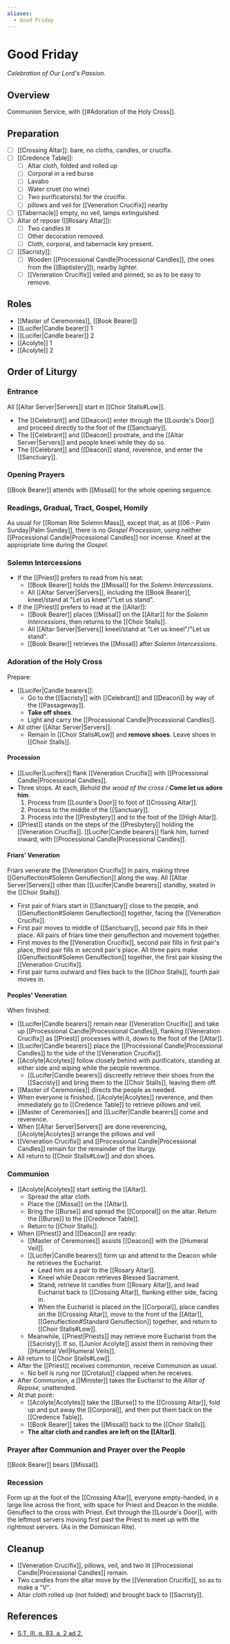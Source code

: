 ```yaml
---
aliases:
  - Good Friday
---
```

# Good Friday
_Celebration of Our Lord's Passion_.

## Overview
Communion Service, with [[#Adoration of the Holy Cross]].

## Preparation
- [ ] [[Crossing Altar]]: bare, no cloths, candles, or crucifix.
- [ ] [[Credence Table]]:
	- [ ] Altar cloth, folded and rolled up
	- [ ] Corporal in a red burse
	- [ ] Lavabo
	- [ ] Water cruet (no wine)
	- [ ] Two purificators(s) for the crucifix.
	- [ ] pillows and veil for [[Veneration Crucifix]] nearby
- [ ] [[Tabernacle]] empty, no veil, lamps extinguished.
- [ ] Altar of repose ([[Rosary Altar]]):
	- [ ] Two candles lit
	- [ ] Other decoration removed.
	- [ ] Cloth, corporal, and tabernacle key present.
- [ ] [[Sacristy]]:
	- [ ] Wooden [[Processional Candle|Processional Candles]], (the ones from the [[Baptistery]]), nearby lighter.
	- [ ] [[Veneration Crucifix]] veiled and pinned, so as to be easy to remove.

## Roles
- [[Master of Ceremonies]], [[Book Bearer]]
- [[Lucifer|Candle bearer]] 1
- [[Lucifer|Candle bearer]] 2
- [[Acolyte]] 1
- [[Acolyte]] 2

## Order of Liturgy

### Entrance
All [[Altar Server|Servers]] start in [[Choir Stalls#Low]].

- The [[Celebrant]] and [[Deacon]] enter through the [[Lourde's Door]] and proceed directly to the foot of the [[Sanctuary]].
- The [[Celebrant]] and [[Deacon]] prostrate, and the [[Altar Server|Servers]] and people kneel while they do so.
- The [[Celebrant]] and [[Deacon]] stand, reverence, and enter the [[Sanctuary]].

### Opening Prayers
[[Book Bearer]] attends with [[Missal]] for the whole opening sequence.

### Readings, Gradual, Tract, Gospel, Homily
As usual for [[Roman Rite Solemn Mass]], except that, as at [[06 - Palm Sunday|Palm Sunday]], there is no _Gospel Procession_, using neither [[Processional Candle|Processional Candles]] nor incense. Kneel at the appropriate time during the _Gospel_.

### Solemn Intercessions
- If the [[Priest]] prefers to read from his seat:
	- [[Book Bearer]] holds the [[Missal]] for the _Solemn Intercessions_.
	- All [[Altar Server|Servers]], including the [[Book Bearer]], kneel/stand at "Let us kneel"/"Let us stand".
- If the [[Priest]] prefers to read at the [[Altar]]:
	- [[Book Bearer]] places [[Missal]] on the [[Altar]] for the _Solemn Intercessions_, then returns to the [[Choir Stalls]].
	- All [[Altar Server|Servers]] kneel/stand at "Let us kneel"/"Let us stand".
	- [[Book Bearer]] retrieves the [[Missal]] after _Solemn Intercessions_.

### Adoration of the Holy Cross
Prepare:

- [[Lucifer|Candle bearers]]:
	- Go to the [[Sacristy]] with [[Celebrant]] and [[Deacon]] by way of the [[Passageway]].
	- **Take off shoes**.
	- Light and carry the [[Processional Candle|Processional Candles]].
- All other [[Altar Server|Servers]]:
	- Remain in [[Choir Stalls#Low]] and **remove shoes**. Leave shoes in [[Choir Stalls]].

#### Procession
- [[Lucifer|Lucifers]] flank [[Veneration Crucifix]] with [[Processional Candle|Processional Candles]].
- Three stops. At each, _Behold the wood of the cross_ / **Come let us adore him**.
	1. Process from [[Lourde's Door]] to foot of [[Crossing Altar]].
	2. Process to the middle of the [[Sanctuary]].
	3. Process into the [[Presbytery]] and to the foot of the [[High Altar]].
- [[Priest]] stands on the steps of the [[Presbytery]] holding the [[Veneration Crucifix]]. [[Lucifer|Candle bearers]] flank him, turned inward, with [[Processional Candle|Processional Candles]].

#### Friars' Veneration
Friars venerate the [[Veneration Crucifix]] in pairs, making three [[Genuflection#Solemn Genuflection]] along the way. All [[Altar Server|Servers]] other than [[Lucifer|Candle bearers]] standby, seated in the [[Choir Stalls]].

- First pair of friars start in [[Sanctuary]] close to the people, and [[Genuflection#Solemn Genuflection]] together, facing the [[Veneration Crucifix]].
- First pair moves to middle of [[Sanctuary]], second pair fills in their place. All pairs of friars time their genuflection and movement together.
- First moves to the [[Veneration Crucifix]], second pair fills in first pair's place, third pair fills in second pair's place. All three pairs make [[Genuflection#Solemn Genuflection]] together, the first pair kissing the [[Veneration Crucifix]].
- First pair turns outward and files back to the [[Choir Stalls]], fourth pair moves in.

#### Peoples' Veneration
When finished:

- [[Lucifer|Candle bearers]] remain near [[Veneration Crucifix]] and take up [[Processional Candle|Processional Candles]], flanking [[Veneration Crucifix]] as [[Priest]] processes with it, down to the foot of the [[Altar]].
- [[Lucifer|Candle bearers]] place the [[Processional Candle|Processional Candles]] to the side of the [[Veneration Crucifix]].
- [[Acolyte|Acolytes]] follow closely behind with purificators, standing at either side and wiping while the people reverence.
	- [[Lucifer|Candle bearers]] discreetly retrieve their shoes from the [[Sacristy]] and bring them to the [[Choir Stalls]], leaving them off.
- [[Master of Ceremonies]] directs the people as needed.
- When everyone is finished, [[Acolyte|Acolytes]] reverence, and then immediately go to [[Credence Table]] to retrieve pillows and veil.
- [[Master of Ceremonies]] and [[Lucifer|Candle bearers]] come and reverence.
- When [[Altar Server|Servers]] are done reverencing, [[Acolyte|Acolytes]] arrange the pillows and veil
- [[Veneration Crucifix]] and [[Processional Candle|Processional Candles]] remain for the remainder of the liturgy.
- All return to [[Choir Stalls#Low]] and don shoes.

### Communion
- [[Acolyte|Acolytes]] start setting the [[Altar]].
	- Spread the altar cloth.
	- Place the [[Missal]] on the [[Altar]].
	- Bring the [[Burse]] and spread the [[Corporal]] on the altar. Return the [[Burse]] to the [[Credence Table]].
	- Return to [[Choir Stalls]].
- When [[Priest]] and [[Deacon]] are ready:
	- [[Master of Ceremonies]] assists [[Deacon]] with the [[Humeral Veil]].
	- [[Lucifer|Candle bearers]] form up and attend to the Deacon while he retrieves the Eucharist.
		- Lead him as a pair to the [[Rosary Altar]].
		- Kneel while Deacon retrieves Blessed Sacrament.
		- Stand, retrieve lit candles from [[Rosary Altar]], and lead Eucharist back to [[Crossing Altar]], flanking either side, facing in.
		- When the Eucharist is placed on the [[Corporal]], place candles on the [[Crossing Altar]], move to the front of the [[Altar]], [[Genuflection#Standard Genuflection]] together, and return to [[Choir Stalls#Low]].
	- Meanwhile, [[Priest|Priests]] may retrieve more Eucharist from the [[Sacristy]]. If so, [[Junior Acolyte]] assist them in removing their [[Humeral Veil|Humeral Veils]].
- All return to [[Choir Stalls#Low]].
- After the [[Priest]] receives communion, receive Communion as usual.
	- No bell is rung nor [[Crotalus]] clapped when he receives.
- After Communion, a [[Minister]] takes the Eucharist to the _Altar of Repose_, unattended.
- At that point:
	- [[Acolyte|Acolytes]] take the [[Burse]] to the [[Crossing Altar]], fold up and put away the [[Corporal]], and then put them back on the [[Credence Table]].
	- [[Book Bearer]] takes the [[Missal]] back to the [[Choir Stalls]].
	- **The altar cloth and candles are left on the [[Altar]]**.

### Prayer after Communion and Prayer over the People
[[Book Bearer]] bears [[Missal]].

### Recession
Form up at the foot of the [[Crossing Altar]], everyone empty-handed, in a large line across the front, with space for Priest and Deacon in the middle. Genuflect to the cross with Priest. Exit through the [[Lourde's Door]], with the leftmost servers moving first past the Priest to meet up with the rightmost servers. (As in the Dominican Rite).

## Cleanup
- [[Veneration Crucifix]], pillows, veil, and two lit [[Processional Candle|Processional Candles]] remain.
- Two candles from the altar move by the [[Veneration Crucifix]], so as to make a "V".
- Altar cloth rolled up (not folded) and brought back to [[Sacristy]].

## References
- [S.T. III. q. 83. a. 2 ad 2.](https://www.newadvent.org/summa/4083.htm)
